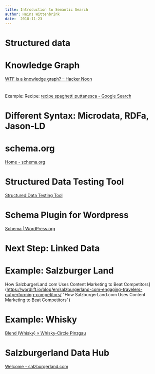 ```yaml
---
title: Introduction to Semantic Search 
author: Heinz Wittenbrink
date:  2018-11-23
---
```


# Structured data

# Knowledge Graph

[WTF is a knowledge graph? – Hacker Noon](https://hackernoon.com/wtf-is-a-knowledge-graph-a16603a1a25f "WTF is a knowledge graph? – Hacker Noon")

# 
Example: Recipe: [recipe spaghetti puttanesca - Google Search](https://www.google.com/search?client=ubuntu&channel=fs&ei=i9j2W8jyJcOE8gL2qrDwCw&q=recipe+spaghetti+puttanesca&oq=recipe+spagehtti+puttane&gs_l=psy-ab.1.0.0i13j0i22i30j0i13i5i30j0i8i13i30l7.27775.36832..38407...1.0..0.184.3378.0j25......0....1..gws-wiz.......0j0i71j35i304i39j0i13i30j35i39j0i10j0i8i13i10i30.oDiyJ-jmJAY "recipe spaghetti puttanesca - Google Search")

# Different Syntax: Microdata, RDFa, Jason-LD

# schema.org

[Home - schema.org](https://schema.org/ "Home - schema.org")

# Structured Data Testing Tool

[Structured Data Testing Tool](https://search.google.com/structured-data/testing-tool?hl=en "Structured Data Testing Tool")

# Schema Plugin for Wordpress

[Schema | WordPress.org](https://wordpress.org/plugins/schema/ "Schema | WordPress.org")

# Next Step: Linked Data 

# Example: Salzburger Land

How SalzburgerLand.com Uses Content Marketing to Beat Competitors](https://wordlift.io/blog/en/salzburgerland-com-engaging-travelers-outperforming-competitors/ "How SalzburgerLand.com Uses Content Marketing to Beat Competitors")

# Example: Whisky

[Blend (Whisky) » Whisky-Circle Pinzgau](https://www.whisky-circle.info/entity/blend-whisky/ "Blend (Whisky) » Whisky-Circle Pinzgau")

# Salzburgerland Data Hub

[Welcome - salzburgerland.com](http://data.salzburgerland.com/ "Welcome - salzburgerland.com")

